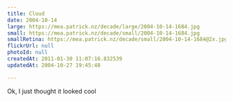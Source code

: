 ```yaml
---
title: Cloud
date: 2004-10-14
large: https://mea.patrick.nz/decade/large/2004-10-14-1684.jpg
small: https://mea.patrick.nz/decade/small/2004-10-14-1684.jpg
smallRetina: https://mea.patrick.nz/decade/small/2004-10-14-1684@2x.jpg
flickrUrl: null
photoId: null
createdAt: 2011-01-30 11:07:16.832539
updatedAt: 2004-10-27 19:45:48

---
```

Ok, I just thought it looked cool
